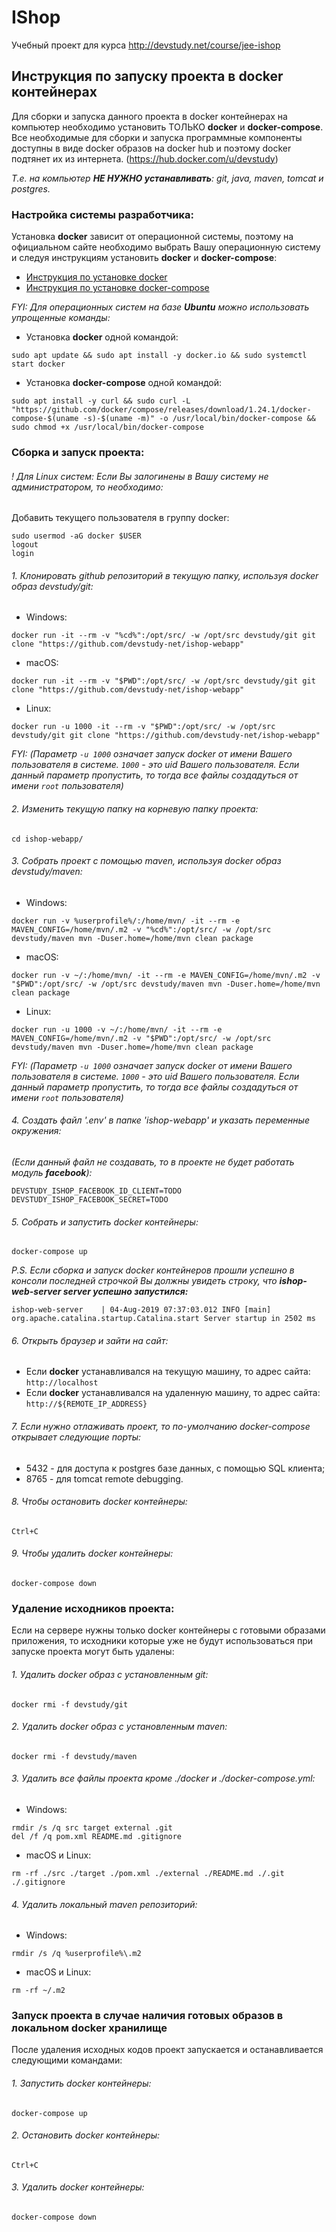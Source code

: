 # IShop

Учебный проект для курса http://devstudy.net/course/jee-ishop

## Инструкция по запуску проекта в docker контейнерах

Для сборки и запуска данного проекта в docker контейнерах на компьютер необходимо установить ТОЛЬКО **docker** и **docker-compose**. 
Все необходимые для сборки и запуска программные компоненты доступны в виде docker образов на docker hub и поэтому docker подтянет их из интернета. 
(https://hub.docker.com/u/devstudy)

*Т.е. на компьютер **НЕ НУЖНО устанавливать**: git, java, maven, tomcat и postgres.*


### Настройка системы разработчика:

Установка **docker** зависит от операционной системы, поэтому на официальном сайте необходимо выбрать Вашу операционную систему и 
следуя инструкциям установить **docker** и **docker-compose**:

* [Инструкция по установке docker](https://docs.docker.com/install/#supported-platforms)
* [Инструкция по установке docker-compose](https://docs.docker.com/compose/install/#install-compose)

*FYI: Для операционных систем на базе **Ubuntu** можно использовать упрощенные команды:*

* Установка **docker** одной командой: 
~~~~
sudo apt update && sudo apt install -y docker.io && sudo systemctl start docker
~~~~
* Установка **docker-compose** одной командой: 
~~~~
sudo apt install -y curl && sudo curl -L "https://github.com/docker/compose/releases/download/1.24.1/docker-compose-$(uname -s)-$(uname -m)" -o /usr/local/bin/docker-compose && sudo chmod +x /usr/local/bin/docker-compose
~~~~

### Сборка и запуск проекта:

###### ! Для Linux систем: Если Вы залогинены в Вашу систему не администратором, то необходимо: 
Добавить текущего пользователя в группу docker:
~~~~
sudo usermod -aG docker $USER
logout
login
~~~~
###### 1. Клонировать github репозиторий в текущую папку, используя docker образ devstudy/git:
* Windows:
~~~~
docker run -it --rm -v "%cd%":/opt/src/ -w /opt/src devstudy/git git clone "https://github.com/devstudy-net/ishop-webapp"
~~~~
* macOS:
~~~~
docker run -it --rm -v "$PWD":/opt/src/ -w /opt/src devstudy/git git clone "https://github.com/devstudy-net/ishop-webapp"
~~~~
* Linux:
~~~~
docker run -u 1000 -it --rm -v "$PWD":/opt/src/ -w /opt/src devstudy/git git clone "https://github.com/devstudy-net/ishop-webapp"
~~~~
*FYI: (Параметр `-u 1000` означает запуск docker от имени Вашего пользователя в системе. `1000` - это uid Вашего пользователя. Если данный параметр пропустить, то тогда все файлы создадуться от имени `root` пользователя)*
###### 2. Изменить текущую папку на корневую папку проекта:
~~~~
cd ishop-webapp/
~~~~
###### 3. Собрать проект с помощью maven, используя docker образ devstudy/maven:
* Windows:
~~~~
docker run -v %userprofile%/:/home/mvn/ -it --rm -e MAVEN_CONFIG=/home/mvn/.m2 -v "%cd%":/opt/src/ -w /opt/src devstudy/maven mvn -Duser.home=/home/mvn clean package
~~~~
* macOS:
~~~~
docker run -v ~/:/home/mvn/ -it --rm -e MAVEN_CONFIG=/home/mvn/.m2 -v "$PWD":/opt/src/ -w /opt/src devstudy/maven mvn -Duser.home=/home/mvn clean package
~~~~
* Linux:
~~~~
docker run -u 1000 -v ~/:/home/mvn/ -it --rm -e MAVEN_CONFIG=/home/mvn/.m2 -v "$PWD":/opt/src/ -w /opt/src devstudy/maven mvn -Duser.home=/home/mvn clean package
~~~~
*FYI: (Параметр `-u 1000` означает запуск docker от имени Вашего пользователя в системе. `1000` - это uid Вашего пользователя. Если данный параметр пропустить, то тогда все файлы создадуться от имени `root` пользователя)*

###### 4. Создать файл '.env' в папке 'ishop-webapp' и указать переменные окружения:
*(Если данный файл не создавать, то в проекте не будет работать модуль **facebook**):*
~~~~
DEVSTUDY_ISHOP_FACEBOOK_ID_CLIENT=TODO
DEVSTUDY_ISHOP_FACEBOOK_SECRET=TODO
~~~~
###### 5. Собрать и запустить docker контейнеры:
~~~~
docker-compose up
~~~~
*P.S. Если сборка и запуск docker контейнеров прошли успешно в консоли последней строчкой Вы должны увидеть строку, что **ishop-web-server server успешно запустился:***

`ishop-web-server    | 04-Aug-2019 07:37:03.012 INFO [main] org.apache.catalina.startup.Catalina.start Server startup in 2502 ms` 
###### 6. Открыть браузер и зайти на сайт:
* Если **docker** устанавливался на текущую машину, то адрес сайта: `http://localhost`
* Если **docker** устанавливался на удаленную машину, то адрес сайта: `http://${REMOTE_IP_ADDRESS}`
###### 7. Если нужно отлаживать проект, то по-умолчанию docker-compose открывает следующие порты:
* 5432 - для доступа к postgres базе данных, с помощью SQL клиента;
* 8765 - для tomcat remote debugging.
###### 8. Чтобы остановить docker контейнеры:
~~~~
Ctrl+C
~~~~
###### 9. Чтобы удалить docker контейнеры:
~~~~
docker-compose down
~~~~

### Удаление исходников проекта:

Если на сервере нужны только docker контейнеры с готовыми образами приложения, то исходники которые уже не будут использоваться при запуске проекта могут быть удалены:

###### 1. Удалить docker образ с установленным git:
~~~~
docker rmi -f devstudy/git
~~~~
###### 2. Удалить docker образ с установленным maven:
~~~~
docker rmi -f devstudy/maven
~~~~
###### 3. Удалить все файлы проекта кроме ./docker и ./docker-compose.yml:
* Windows:
~~~~
rmdir /s /q src target external .git
del /f /q pom.xml README.md .gitignore
~~~~
* macOS и Linux:
~~~~
rm -rf ./src ./target ./pom.xml ./external ./README.md ./.git ./.gitignore
~~~~
###### 4. Удалить локальный maven репозиторий:
* Windows:
~~~~
rmdir /s /q %userprofile%\.m2
~~~~
* macOS и Linux:
~~~~
rm -rf ~/.m2
~~~~

### Запуск проекта в случае наличия готовых образов в локальном docker хранилище

После удаления исходных кодов проект запускается и останавливается следующими командами:

###### 1. Запустить docker контейнеры:
~~~~
docker-compose up
~~~~
###### 2. Остановить docker контейнеры:
~~~~
Ctrl+C
~~~~
###### 3. Удалить docker контейнеры:
~~~~
docker-compose down
~~~~
